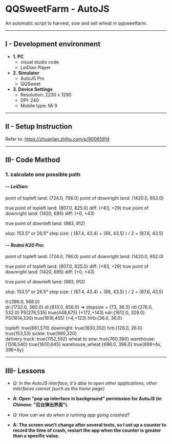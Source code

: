 # QQSweetFarm - AutoJS

An automatic script to harvest, sow and sell wheat in qqsweetfarm.

---------------------------------
I - Development environment
---------------------------------

- **1. PC**   
  - visual studio code
  - LeiDian Player
- **2. Simulator**
  - AutoJS Pro
  - QQSweet
- **3. Device Settings**
  - Resolution: 2230 x 1290
  - DPI: 240
  - Mobile type: Mi 9

---------------------------------
II - Setup Instruction 
---------------------------------

Refer to: https://zhuanlan.zhihu.com/p/90065914

---------------------------------
III- Code Method
---------------------------------

### 1. calculate one possible path
#### ***-- LeiDian:***
point of topleft land: (724.0, 796.0)
point of downright land: (1420.0, 652.0)

true point of topleft land: (807.0, 825.0)  diff: (+83, +29)
true point of downright land: (1420, 695)   diff: (+0, +43)

true point of downleft land: (983, 912)

slop: 153.5° or 26.5°
step size: ( (87.4, 43.4) + (88, 43.5) ) / 2 = (87.6, 43.5)

#### ***-- Redmi K20 Pro:***
point of topleft land: (724.0, 796.0)
point of downright land: (1420.0, 652.0)

true point of topleft land: (807.0, 825.0)  diff: (+83, +29)
true point of downright land: (1420, 695)   diff: (+0, +43)

true point of downleft land: (983, 912)

slop: 153.5° or 26.5°
step size: ( (87.4, 43.4) + (88, 43.5) ) / 2 = (87.6, 43.5)

tl:{396.0, 568.0}   
dr:{1732.0, 360.0}
dl:{813.0, 856.0}   => stepsize = {73, 36.3}
ntl:{276.0, 532.0}  PS(276,535)   true(448,675)   (+172,+143)
ndr:{1612.0, 328.0} PS(1614,330)  true(1616,455)  (+4,+123)
hlrb:{36.0, 36.0}

topleft:                          true(661,570)
downright:                        true(1830,352)
hrb:{126.0, 26.0}                 true(153,53)
sickle:                           true{990,320}    
delivery truck:                   true{1152,552}
wheat to sow:                     true{760,360}
warehouse:{1516,540}              true{1600,645}
warehouse_wheat:{696.0, 396.0}    true{698+δx, 396+δy}

---------------------------------
IIII- Lessons
---------------------------------

- *Q: In the AutoJS interface, it's able to open other applications, other interfaces cannot (such as the home page)*
- **A: Open "pop up interface in background" permission for AutoJS (in Chinese: "后台弹出界面").**

- *Q: How can we do when a running app going crashed?*
- **A: The screen won't change after several tests, so I set up a counter to record the time of crash, restart the app when the counter is greater than a specific value.**